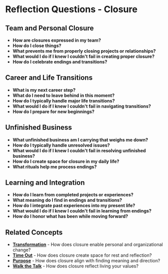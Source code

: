 # Reflection Questions - Closure

## Team and Personal Closure
- **How are closures expressed in my team?**
- **How do I close things?**
- **What prevents me from properly closing projects or relationships?**
- **What would I do if I knew I couldn't fail in creating proper closure?**
- **How do I celebrate endings and transitions?**

## Career and Life Transitions
- **What is my next career step?**
- **What do I need to leave behind in this moment?**
- **How do I typically handle major life transitions?**
- **What would I do if I knew I couldn't fail in navigating transitions?**
- **How do I prepare for new beginnings?**

## Unfinished Business
- **What unfinished business am I carrying that weighs me down?**
- **How do I typically handle unresolved issues?**
- **What would I do if I knew I couldn't fail in resolving unfinished business?**
- **How do I create space for closure in my daily life?**
- **What rituals help me process endings?**

## Learning and Integration
- **How do I learn from completed projects or experiences?**
- **What meaning do I find in endings and transitions?**
- **How do I integrate past experiences into my present life?**
- **What would I do if I knew I couldn't fail in learning from endings?**
- **How do I honor what has been while moving forward?**

## Related Concepts
- **[Transformation](../transformation/README.md)** - How does closure enable personal and organizational change?
- **[Time Out](../time-out/README.md)** - How does closure create space for rest and reflection?
- **[Purpose](../purpose/README.md)** - How does closure align with finding meaning and direction?
- **[Walk the Talk](../walk-the-talk/README.md)** - How does closure reflect living your values?
